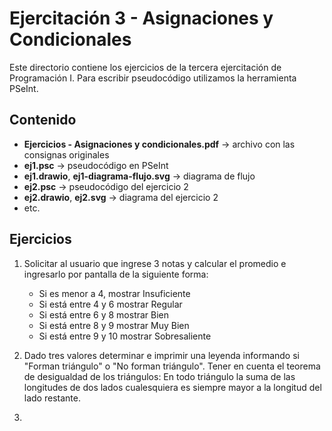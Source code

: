 # Ejercitación 3 - Asignaciones y Condicionales

Este directorio contiene los ejercicios de la tercera ejercitación de Programación I. Para escribir pseudocódigo utilizamos la herramienta PSeInt.

## Contenido
- **Ejercicios - Asignaciones y condicionales.pdf** → archivo con las consignas originales
- **ej1.psc** → pseudocódigo en PSeInt
- **ej1.drawio**, **ej1-diagrama-flujo.svg** → diagrama de flujo
- **ej2.psc** → pseudocódigo del ejercicio 2
- **ej2.drawio**, **ej2.svg** → diagrama del ejercicio 2
- etc.

## Ejercicios
1. Solicitar al usuario que ingrese 3 notas y calcular el promedio e ingresarlo por pantalla de la siguiente forma:
   - Si es menor a 4, mostrar Insuficiente
   - Si está entre 4 y 6 mostrar Regular
   - Si está entre 6 y 8 mostrar Bien
   - Si está entre 8 y 9 mostrar Muy Bien
   - Si está entre 9 y 10 mostrar Sobresaliente

2. Dado tres valores determinar e imprimir una leyenda informando si "Forman triángulo" o "No forman triángulo".
Tener en cuenta el teorema de desigualdad de los triángulos: En todo triángulo la suma de las longitudes de dos lados cualesquiera es siempre mayor a la longitud del lado restante.

3. 